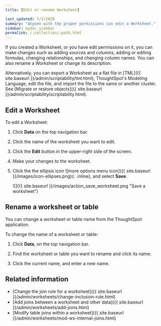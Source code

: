 ```yaml
---
title: [Edit or rename Worksheet]

last_updated: 7/2/2020
summary: "Anyone with the proper permissions can edit a Worksheet."
sidebar: mydoc_sidebar
permalink: /:collection/:path.html
---
```

If you created a Worksheet, or you have edit permissions on it, you can make changes such as adding sources and columns, adding or editing formulas, changing relationships, and changing column names. You can also rename a Worksheet or change its description.

Alternatively, you can export a Worksheet as a flat file in [TML]({{ site.baseurl }}/admin/scriptability/tml.html), ThoughtSpot's Modeling Language, edit the file, and import the file to the same or another cluster. See [Migrate or restore objects]({{ site.baseurl }}/admin/scriptability/scriptability.html).

## Edit a Worksheet

To edit a Worksheet:

1. Click **Data** on the top navigation bar.

2. Click the name of the worksheet you want to edit.

3. Click the **Edit** button in the upper-right side of the screen.

4. Make your changes to the worksheet.

5.  Click the the ellipsis icon ![more options menu icon]({{ site.baseurl }}/images/icon-ellipses.png){: .inline}, and select **Save**.

    ![]({{ site.baseurl }}/images/action_save_worksheet.png "Save a worksheet")

## Rename a worksheet or table

You can change a worksheet or table name from the ThoughtSpot application.

To change the name of a worksheet or table:

1. Click **Data**, on the top navigation bar.

2. Find the worksheet or table you want to rename and click its name.

3. Click the current name, and enter a new name.

## Related information

- [Change the join rule for a worksheet]({{ site.baseurl }}/admin/worksheets/change-inclusion-rule.html)
- [Add joins between a worksheet and other data]({{ site.baseurl }}/admin/worksheets/add-joins.html)
- [Modify table joins within a worksheet]({{ site.baseurl }}/admin/worksheets/mod-ws-internal-joins.html)
